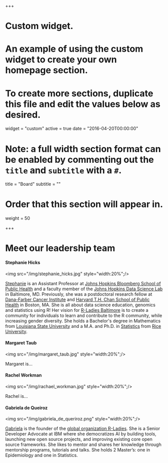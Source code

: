 +++
# Custom widget.
# An example of using the custom widget to create your own homepage section.
# To create more sections, duplicate this file and edit the values below as desired.
widget = "custom"
active = true
date = "2016-04-20T00:00:00"

# Note: a full width section format can be enabled by commenting out the `title` and `subtitle` with a `#`.
title = "Board"
subtitle = ""

# Order that this section will appear in.
weight = 50

+++

# Meet our leadership team

#### Stephanie Hicks

<img src="/img/stephanie_hicks.jpg" style="width:20%";/>

[Stephanie](http://www.stephaniehicks.com) is an 
Assistant Professor at 
[Johns Hopkins Bloomberg School of Public Health](https://www.jhsph.edu) and a faculty member of the 
[Johns Hopkins Data Science Lab](https://jhudatascience.org) 
in Baltimore, MD. Previously, she was a postdoctoral research fellow at
[Dana-Farber Cancer Institute](https://www.dana-farber.org) and 
[Harvard T.H. Chan School of Public Health](https://www.hsph.harvard.edu)
in Boston, MA. She is all about data science education, genomics and statistics using R! Her vision for 
[R-Ladies Baltimore](https://rladies-baltimore.github.io) is to create
a community for individuals to learn and contribute to the R community,
while increasing gender diversity. She holds a Bachelor's degree in
Mathematics from [Louisiana State University](https://www.lsu.edu) and a
M.A. and Ph.D. in [Statistics](https://statistics.rice.edu) from
[Rice University](http://www.rice.edu). 


#### Margaret Taub

<img src="/img/margaret_taub.jpg" style="width:20%";/>

Margaret is...

#### Rachel Workman

<img src="/img/rachael_workman.jpg" style="width:20%";/>

Rachel is...

#### Gabriela de Queiroz

<img src="/img/gabriela_de_queriroz.png" style="width:20%";/>

[Gabriela](https://k-roz.com/about/) is the founder of the [global organization R-Ladies](https://rladies.org). She is a Senior Developer 
Advocate at IBM where she democratizes AI by building tools, launching 
new open source projects, and improving existing core open source
frameworks. She likes to mentor and shares her knowledge through 
mentorship programs, tutorials and talks. She holds 2 Master’s: 
one in Epidemiology and one in Statistics.
